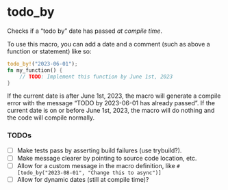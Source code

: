 # todo_by

Checks if a “todo by” date has passed _at compile time_.

To use this macro, you can add a date and a comment (such as above a function or statement) like so:

```rs
todo_by!("2023-06-01");
fn my_function() {
    // TODO: Implement this function by June 1st, 2023
}
```

If the current date is after June 1st, 2023, the macro will generate a compile error with the message “TODO by 2023-06-01 has already passed”. If the current date is on or before June 1st, 2023, the macro will do nothing and the code will compile normally.

### TODOs

- [ ] Make tests pass by asserting build failures (use trybuild?).
- [ ] Make message clearer by pointing to source code location, etc.
- [ ] Allow for a custom message in the macro definition, like `#[todo_by("2023-08-01", "Change this to async")]`
- [ ] Allow for dynamic dates (still at compile time)?
